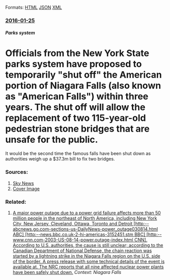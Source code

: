 
Formats: [HTML](/news/2016/01/25/officials-from-the-new-york-state-parks-system-have-proposed-to-temporarily-shut-off-the-american-portion-of-niagara-falls-also-known-as.html)  [JSON](/news/2016/01/25/officials-from-the-new-york-state-parks-system-have-proposed-to-temporarily-shut-off-the-american-portion-of-niagara-falls-also-known-as.json)  [XML](/news/2016/01/25/officials-from-the-new-york-state-parks-system-have-proposed-to-temporarily-shut-off-the-american-portion-of-niagara-falls-also-known-as.xml)  

### [2016-01-25](/news/2016/01/25/index.md)

##### Parks system
# Officials from the New York State parks system have proposed to temporarily "shut off" the American portion of Niagara Falls (also known as "American Falls") within three years. The shut off will allow the replacement of two 115-year-old pedestrian stone bridges that are unsafe for the public. 

It would be the second time the famous falls have been shut down as authorities weigh up a $37.3m bill to fix two bridges.


### Sources:

1. [Sky News](http://news.sky.com/story/1629277/niagara-falls-could-be-shut-off-to-fix-bridges)
1. [Cover Image](http://e3.365dm.com/16/01/1600x900/gettyimages-463969078-1-2048x1536_3405874.jpg?20160126122706)

### Related:

1. [ A major power outage due to a power grid failure affects more than 50 million people in the northeast of North America, including New York City, New Jersey, Cleveland, Ottawa, Toronto and Detroit [http:--abcnews.go.com-sections-us-DailyNews-power_outage030814.html ABC] [http:--news.bbc.co.uk-2-hi-americas-3152451.stm BBC] [http:--www.cnn.com-2003-US-08-14-power.outage-index.html CNN]. According to U.S. authorities, the cause is still unclear; according to the Canadian Department of National Defense, the chain reaction was started by a lightning strike in the Niagara Falls region on the U.S. side of the border. A press release with some technical details of the event is available at. The NRC reports that all nine affected nuclear power plants have been safely shut down.](/news/2003/08/14/a-major-power-outage-due-to-a-power-grid-failure-affects-more-than-50-million-people-in-the-northeast-of-north-america-including-new-york.md) _Context: Niagara Falls_
